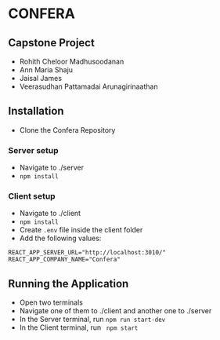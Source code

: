 # CONFERA
## Capstone Project
- Rohith Cheloor Madhusoodanan
- Ann Maria Shaju
- Jaisal James
- Veerasudhan Pattamadai Arunagirinaathan

## Installation

- Clone the Confera Repository

### Server setup

- Navigate to ./server
- ``` npm install ```

### Client setup

- Navigate to ./client
- ``` npm install ``` 
- Create ```.env``` file inside the client folder
- Add the following values:

```
REACT_APP_SERVER_URL="http://localhost:3010/"
REACT_APP_COMPANY_NAME="Confera"

```

## Running the Application

- Open two terminals
- Navigate one of them to ./client and another one to ./server
- In the Server terminal, run
    ```npm run start-dev```
- In the Client terminal, run
    ``` npm start```